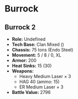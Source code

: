 # Burrock
## Burrock 2
- **Role:** Undefined
- **Tech Base:** Clan Mixed ()
- **Chassis:** 75 tons (Endo Steel)
- **Movement:** 5 / 8 / 0, XL
- **Armor:** 200
- **Heat Sinks:** 15 (30)
- **Weapons:**
  - Heavy Medium Laser × 3
  - HAG 40 (ammo: 15)
  - ER Medium Laser × 3
- **Battle Value:** 2796

